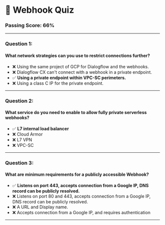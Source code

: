 # 🚀 Webhook Quiz

### Passing Score: 66%

---

### Question 1:  
#### What network strategies can you use to restrict connections further?  
- ❌ Using the same project of GCP for Dialogflow and the webhooks.  
- ❌ Dialogflow CX can't connect with a webhook in a private endpoint.  
- ✅ **Using a private endpoint within VPC-SC perimeters.**  
- ❌ Using a class C IP for the private endpoint.  

---

### Question 2:  
#### What service do you need to enable to allow fully private serverless webhooks?  
- ✅ **L7 internal load balancer**  
- ❌ Cloud Armor  
- ❌ L7 VPN  
- ❌ VPC-SC  

---

### Question 3:  
#### What are minimum requirements for a publicly accessible Webhook?  
- ✅ **Listens on port 443, accepts connection from a Google IP, DNS record can be publicly resolved.**  
- ❌ Listens on port 80 and 443, accepts connection from a Google IP, DNS record can be publicly resolved.  
- ❌ A URL and Display name.  
- ❌ Accepts connection from a Google IP, and requires authentication  

---
